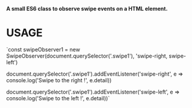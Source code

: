 **A small ES6 class to observe swipe events on a HTML element.**

# USAGE

`const swipeObserver1 = new SwipeObserver(document.querySelector('.swipe1'), 'swipe-right, swipe-left')  

document.querySelector('.swipe1').addEventListener('swipe-right', e => console.log('Swipe to the right !', e.detail)) 

document.querySelector('.swipe1').addEventListener('swipe-left', e => console.log('Swipe to the left !', e.detail))`